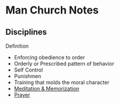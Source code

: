 # Man Church Notes
## Disciplines
Definition
* Enforcing obedience to order
* Orderly or Prescribed pattern of behavior
* Self Control
* Punishmen
* Training that molds the moral character
* [Meditation & Memorization](2012-02-13_Memorization_Meditation.md)
* [Prayer](2012-02-19_Prayer.md)